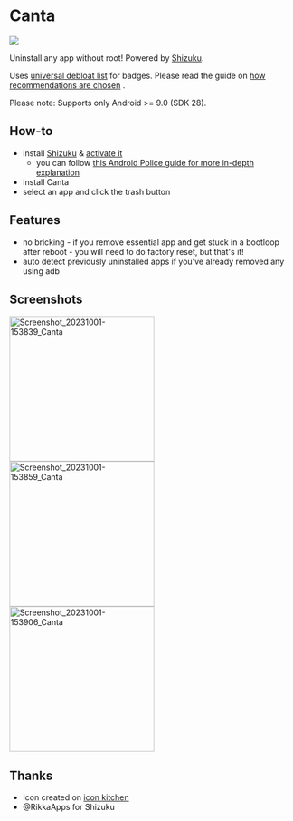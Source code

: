 # Canta

![](https://github.com/samolego/Canta/blob/master/android/app/src/main/res/mipmap-xxxhdpi/ic_launcher.png?raw=true)

Uninstall any app without root!
Powered by [Shizuku](https://shizuku.rikka.app/).

Uses [universal debloat list](https://github.com/0x192/universal-android-debloater/) for badges.
Please read the guide
on [how recommendations are chosen](https://github.com/0x192/universal-android-debloater/wiki/FAQ#how-are-the-recommendations-chosen)
.

Please note: Supports only Android >= 9.0 (SDK 28).

## How-to

* install [Shizuku](https://play.google.com/store/apps/details?id=moe.shizuku.privileged.api)
  & [activate it](https://shizuku.rikka.app/guide/setup/)
  * you can follow [this Android Police guide for more in-depth explanation](https://www.androidpolice.com/how-to-use-shizuku-for-adb-rootless-mods-on-any-android-device/)
* install Canta
* select an app and click the trash button

## Features

* no bricking - if you remove essential
  app and get stuck in a bootloop after reboot - you will need to do factory reset,
  but that's it!
* auto detect previously uninstalled apps
  if you've already removed any using adb

## Screenshots

<img width="256" src="https://github.com/samolego/Canta/assets/34912839/6c505647-7cee-45f2-8754-8d82e22bc001" alt="Screenshot_20231001-153839_Canta">
<img width="256" src="https://github.com/samolego/Canta/assets/34912839/ef7c91fe-d821-42a4-b699-0e83be591ff6" alt="Screenshot_20231001-153859_Canta">
<img width="256" src="https://github.com/samolego/Canta/assets/34912839/049ad2dd-0cbf-4a42-9a1f-e4f55f0abf8d" alt="Screenshot_20231001-153906_Canta">


## Thanks
* Icon created on [icon kitchen](https://icon.kitchen)
* @RikkaApps for Shizuku
